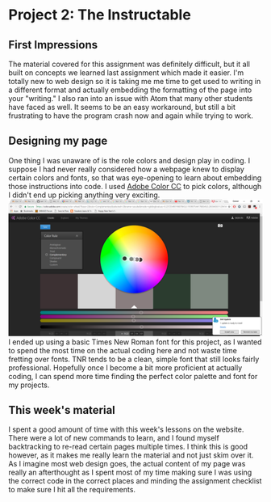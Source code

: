 # Project 2: The Instructable
## First Impressions
The material covered for this assignment was definitely difficult, but it all built on concepts we learned last assignment which made it easier. I'm totally new to web design so it is taking me me time to get used to writing in a different format and actually embedding the formatting of the page into your "writing." I also ran into an issue with Atom that many other students have faced as well. It seems to be an easy workaround, but still a bit frustrating to have the program crash now and again while trying to work.


## Designing my page
One thing I was unaware of is the role colors and design play in coding. I suppose I had never really considered how a webpage knew to display certain colors and fonts, so that was eye-opening to learn about embedding those instructions into code. I used [Adobe Color CC](https://color.adobe.com/) to pick colors, although I didn't end up picking anything very exciting. ![Color Screenshot](./images/screenshot1.png) I ended up using a basic Times New Roman font for this project, as I wanted to spend the most time on the actual coding here and not waste time fretting over fonts. TNR tends to be a clean, simple font that still looks fairly professional. Hopefully once I become a bit more proficient at actually coding, I can spend more time finding the perfect color palette and font for my projects.

## This week's material
I spent a good amount of time with this week's lessons on the website. There were a lot of new commands to learn, and I found myself backtracking to re-read certain pages multiple times. I think this is good however, as it makes me really learn the material and not just skim over it. As I imagine most web design goes, the actual content of my page was really an afterthought as I spent most of my time making sure I was using the correct code in the correct places and minding the assignment checklist to make sure I hit all the requirements.
